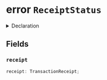 # error `ReceiptStatus`

<details>
<summary>Declaration</summary>

```typescript
class ReceiptStatusError extends StatusError {
    transactionReceipt: TransactionReceipt;
}
```

</details>

## Fields

### `receipt`

```typescript
receipt: TransactionReceipt;
```
